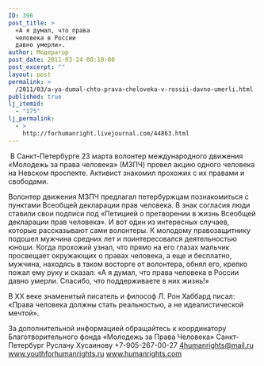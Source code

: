 ```yaml
---
ID: 396
post_title: >
  «А я думал, что права
  человека в России
  давно умерли».
author: Модератор
post_date: 2011-03-24 00:10:00
post_excerpt: ""
layout: post
permalink: >
  /2011/03/a-ya-dumal-chto-prava-cheloveka-v-rossii-davno-umerli.html
published: true
lj_itemid:
  - "175"
lj_permalink:
  - >
    http://forhumanright.livejournal.com/44863.html
---
```

&nbsp;В Санкт-Петербурге 23 марта волонтер международного движения &laquo;Молодежь за права человека&raquo; (МЗПЧ) провел акцию одного человека на Невском проспекте. Активист знакомил прохожих с их правами и свободами.

Волонтер движения МЗПЧ предлагал петербуржцам познакомиться с пунктами Всеобщей декларации прав человека. В знак согласия люди ставили свои подписи под &laquo;Петицией о претворении в жизнь Всеобщей декларации прав человека&raquo;. И вот один из интересных случаев, которые рассказывают сами волонтеры. К молодому правозащитнику подошел мужчина средних лет и поинтересовался деятельностью юноши. Когда прохожий узнал, что прямо на его глазах мальчик просвещает окружающих о правах человека, а еще и бесплатно, мужчина, находясь в таком восторге от волонтера, обнял его, крепко пожал ему руку и сказал: &laquo;А я думал, что права человека в России давно умерли. Спасибо, что поддерживаете в них жизнь!&raquo;

В ХХ веке знаменитый писатель и философ Л. Рон Хаббард писал: &laquo;Права человека должны стать реальностью, а не идеалистической мечтой&raquo;.

За дополнительной информацией обращайтесь к координатору
Благотворительного фонда &laquo;Молодежь за Права Человека&raquo; Санкт-Петербург
Руслану Хусаинову
+7-905-267-00-27
4humanrights@mail.ru
www.youthforhumanrights.ru
www.humanrights.com